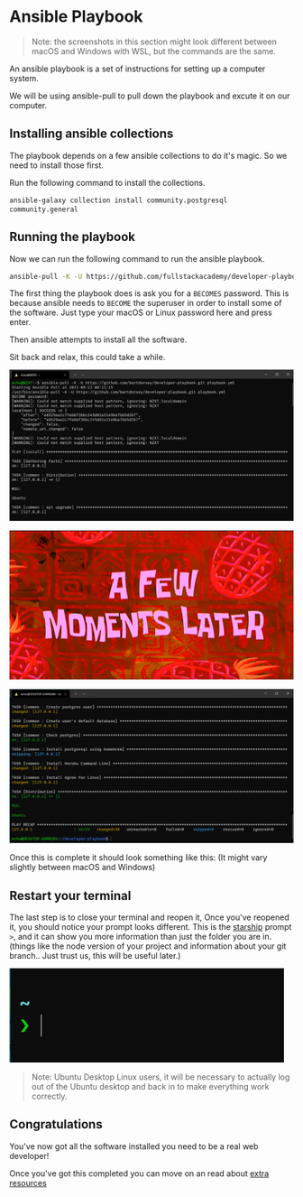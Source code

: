 # Ansible Playbook

> Note: the screenshots in this section might look different between macOS and Windows with WSL, but the commands are the same.

An ansible playbook is a set of instructions for setting up a computer system.

We will be using ansible-pull to pull down the playbook and excute it on our computer.

## Installing ansible collections

The playbook depends on a few ansible collections to do it's magic. So we need to
install those first.

Run the following command to install the collections.

```shell
ansible-galaxy collection install community.postgresql community.general
```

## Running the playbook

Now we can run the following command to run the ansible playbook.

```sh
ansible-pull -K -U https://github.com/fullstackacademy/developer-playbook.git playbook.yml
```

The first thing the playbook does is ask you for a `BECOMES` password.  This is
because ansible needs to `BECOME` the superuser in order to install some of the
software. Just type your macOS or Linux password here and press enter.

Then ansible attempts to install all the software.

Sit back and relax, this could take a while.

![ansible running](images/ansible-running.png)

![a few moments later](images/a-few-moments-later.png)

![ansible finished](images/ansible-finished.png)

Once this is complete it should look something like this: (It might vary slightly between macOS and Windows)

## Restart your terminal

The last step is to close your terminal and reopen it, Once you've reopened it,
you should notice your prompt looks different. This is the [starship] prompt `>`,
and it can show you more information than just the folder you are in. (things like the node version of your project and information about your git branch.. Just trust us, this will be useful later.)

![starship prompt](images/starship-prompt.png)

> Note: Ubuntu Desktop Linux users, it will be necessary to actually log out of the Ubuntu desktop
> and back in to make everything work correctly.

## Congratulations

You've now got all the software installed you need to be a real web developer!

Once you've got this completed you can move on an read about [extra resources]

[Visual Studio Code]:https://code.visualstudio.com/
[extra resources]:extra-resources.md
[starship]:https://starship.rs
